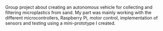 Group project about creating an autonomous vehicle for collecting and filtering microplastics from sand. My part was mainly working with the different microcontrollers, Raspberry Pi, motor control, implementation of sensors and testing using a mini-prototype I created.
